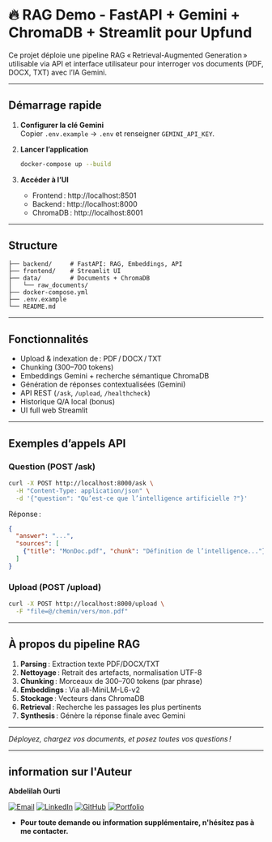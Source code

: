 # 🔥 RAG Demo - FastAPI + Gemini + ChromaDB + Streamlit pour Upfund 

Ce projet déploie une pipeline RAG « Retrieval-Augmented Generation » utilisable via API et interface utilisateur pour interroger vos documents (PDF, DOCX, TXT) avec l’IA Gemini.

---

##  Démarrage rapide

1. **Configurer la clé Gemini**  
   Copier `.env.example` → `.env` et renseigner `GEMINI_API_KEY`.

2. **Lancer l’application**  
   ```bash
   docker-compose up --build
   ```
3. **Accéder à l’UI**  
   - Frontend : http://localhost:8501  
   - Backend : http://localhost:8000  
   - ChromaDB : http://localhost:8001

---

##  Structure

```
├── backend/     # FastAPI: RAG, Embeddings, API
├── frontend/    # Streamlit UI
├── data/        # Documents + ChromaDB
│   └── raw_documents/
├── docker-compose.yml
├── .env.example
└── README.md
```

---

##  Fonctionnalités

- Upload & indexation de : PDF / DOCX / TXT
- Chunking (300–700 tokens)
- Embeddings Gemini + recherche sémantique ChromaDB
- Génération de réponses contextualisées (Gemini)
- API REST (`/ask`, `/upload`, `/healthcheck`)
- Historique Q/A local (bonus)
- UI full web Streamlit

---

##  Exemples d’appels API

### Question (POST /ask)
```bash
curl -X POST http://localhost:8000/ask \
  -H "Content-Type: application/json" \
  -d '{"question": "Qu’est-ce que l’intelligence artificielle ?"}'
```

Réponse :
```json
{
  "answer": "...",
  "sources": [
    {"title": "MonDoc.pdf", "chunk": "Définition de l’intelligence..."}
  ]
}
```

### Upload (POST /upload)
```bash
curl -X POST http://localhost:8000/upload \
  -F "file=@/chemin/vers/mon.pdf"
```

---

##  À propos du pipeline RAG

1. **Parsing** : Extraction texte PDF/DOCX/TXT
2. **Nettoyage** : Retrait des artefacts, normalisation UTF-8
3. **Chunking** : Morceaux de 300–700 tokens (par phrase)
4. **Embeddings** : Via all-MiniLM-L6-v2
5. **Stockage** : Vecteurs dans ChromaDB
6. **Retrieval** : Recherche les passages les plus pertinents
7. **Synthesis** : Génère la réponse finale avec Gemini

---

*Déployez, chargez vos documents, et posez toutes vos questions !*

--------
## information sur l'Auteur 
**Abdelilah Ourti**

[![Email](https://img.shields.io/badge/Email-Contact-red)](mailto:abdelilahourti@gmail.com)
[![LinkedIn](https://img.shields.io/badge/LinkedIn-Connect-blue)](https://www.linkedin.com/in/abdelilah-ourti-a529412a8)
[![GitHub](https://img.shields.io/badge/GitHub-Profile-black)](https://github.com/abdelilah04116)
[![Portfolio](https://img.shields.io/badge/Portfolio-Visit-orange)](https://abdelilah04116.github.io/)

- **Pour toute demande ou information supplémentaire, n'hésitez pas à me contacter.**

